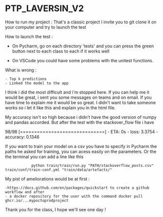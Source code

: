 # PTP_LAVERSIN_V2

How to run my project : That's a classic project I invite you to git clone it on your computer and try to launch the test


How to launch the test :

- On Pycharm, go on each directory 'tests' and you can press the green button next to each class to each if it works well 

- On VSCode you could have some problems with the unitest functions. 

What is wrong : 

    - Top k predictions 
    - Linked the model to the app 
    
I think i did the most difficult and i'm stopped here. If you can help me it would be great, i sent you some messages on teams and on email. If you have time to explain me it would be so great. I didn't want to take someone works so i let it like this and explain you in the html file. 

My accuracy isn't so high because i didn't have the good version of numpy and pandas accorded. But after the test with the stackover_flow file i have 

98/98 [==============================] - ETA: 0s - loss: 3.3754 - accuracy: 0.1346

If you want to train your model on a csv you have to specify in Pycharm the paths he asked for training, you can acess easily on the parameters. Or the the terminal you can add a line like this 

                python train/train/run.py "PATH/stackoverflow_posts.csv" train/conf/train-conf.yml "train/data/artefacts/"


My pist of ameliorations would be at first : 


    -https://docs.github.com/en/packages/quickstart to create a github workflow and after 
    - a docker repository for the user with the command docker pull ghcr.io/...mypoctoprodproject


Thank you for the class, I hope we'll see one day ! 
